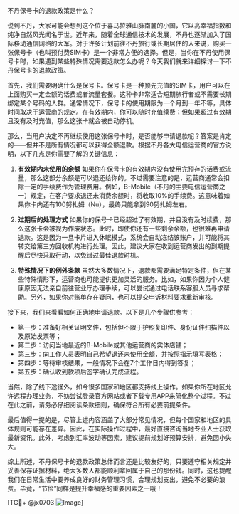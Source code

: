 不丹保号卡的退款政策是什么？

说到不丹，大家可能会想到这个位于喜马拉雅山脉南麓的小国，它以高幸福指数和纯净自然风光闻名于世。近年来，随着全球通信技术的发展，不丹也逐渐加入了国际移动通信网络的大军。对于许多计划前往不丹旅行或长期居住的人来说，购买一张保号卡（也叫预付费SIM卡）是一个非常方便的选择。但是，当你在不丹使用保号卡时，如果遇到某些特殊情况需要退款怎么办呢？今天我们就来详细探讨一下不丹保号卡的退款政策。

首先，我们需要明确什么是保号卡。保号卡是一种预先充值的SIM卡，用户可以在上面购买一定金额的话费或者流量套餐。这种卡非常适合短期旅行者或不需要长期绑定某个号码的人群。通常情况下，保号卡的使用期限为一个月到一年不等，具体时间取决于运营商的规定。在有效期内，你可以随时充值续费；但如果超过有效期且没有及时充值，那么这张卡就会被自动停机。

那么，当用户决定不再继续使用这张保号卡时，是否能够申请退款呢？答案是肯定的——但并不是所有情况都可以获得全额退款。根据不丹各大电信运营商的官方说明，以下几点是你需要了解的关键信息：

1. **有效期内未使用的余额**
   如果你在保号卡的有效期内没有使用完预存的话费或流量，那么这部分余额是可以退还给你的。不过需要注意的是，运营商通常会扣除一定的手续费作为管理费用。例如，B-Mobile（不丹的主要电信运营商之一）规定，在客户要求退还未消费余额时，将收取10%的手续费。这意味着如果你卡内还有100努扎姆（Nu），最终只能拿到90努扎姆左右。

2. **过期后的处理方式**
   如果你的保号卡已经超过了有效期，并且没有及时续费，那么这张卡会被视为作废状态。此时，即使你还有一些剩余余额，也很难再申请退款。这是因为一旦卡片进入休眠模式，系统会自动冻结该账户，并可能将其转交给第三方回收机构进行处理。因此，建议大家在收到运营商发出的到期提醒后尽快采取行动，以免错过最佳退款时机。

3. **特殊情况下的例外条款**
   虽然大多数情况下，退款都需要满足特定条件，但在某些特殊情形下，运营商也可能提供更加灵活的服务。比如，如果你因为个人健康原因无法亲自前往营业厅办理手续，可以尝试通过电话联系客服人员寻求帮助。另外，如果你对账单存在疑问，也可以提交申诉材料要求重新审核。

接下来，我们来看看如何正确地申请退款。以下是几个步骤供参考：
- 第一步：准备好相关证明文件，包括但不限于护照复印件、身份证件扫描件以及原始发票等；
- 第二步：访问当地最近的B-Mobile或其他运营商的实体店铺；
- 第三步：向工作人员表明自己希望退还未使用金额，并按照指示填写表格；
- 第四步：等待审核结果，一般情况下会在7个工作日内得到答复；
- 第五步：确认收到款项后签字确认完成流程。

当然，除了线下途径外，如今很多国家和地区都支持线上操作。如果你所在地区允许远程办理业务，不妨尝试登录官方网站或者下载专用APP来简化整个过程。不过在此之前，请务必仔细阅读条款细则，确保符合所有必要前提条件。

最后值得一提的是，尽管上述内容涵盖了大部分常见情况，但每个国家和地区的具体规则可能存在差异。因此，在实际操作过程中，最好直接咨询当地专业人士获取最新资讯。此外，考虑到汇率波动等因素，建议提前规划好预算安排，避免因小失大。

综上所述，不丹保号卡的退款政策总体而言还是比较友好的，只要遵守相关规定并妥善保存证据材料，绝大多数人都能顺利拿回属于自己的那份钱。同时，这也提醒我们在日常生活中要养成良好的财务管理习惯，合理规划支出，避免不必要的浪费。毕竟，“节俭”同样是提升幸福感的重要因素之一哦！

[TG💪+ @jx0703 ![Image](https://github.com/user-attachments/assets/dbca1d08-cadb-493c-b0ec-ad6f7a83f270)]